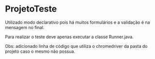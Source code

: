 # ProjetoTeste

Utilizado modo declarativo pois há muitos formulários e a validação é na mensagem no final.

Para realizar o teste deve apenas executar a classe Runner.java.

Obs: adicionado linha de código que utiliza o chromedriver da pasta do projeto caso o mesmo não possua.
